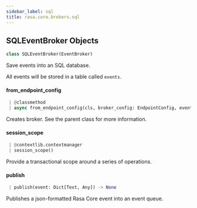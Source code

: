 ```yaml
---
sidebar_label: sql
title: rasa.core.brokers.sql
---
```


## SQLEventBroker Objects

```python
class SQLEventBroker(EventBroker)
```

Save events into an SQL database.

All events will be stored in a table called `events`.

#### from\_endpoint\_config

```python
 | @classmethod
 | async from_endpoint_config(cls, broker_config: EndpointConfig, event_loop: Optional[AbstractEventLoop] = None) -> "SQLEventBroker"
```

Creates broker. See the parent class for more information.

#### session\_scope

```python
 | @contextlib.contextmanager
 | session_scope()
```

Provide a transactional scope around a series of operations.

#### publish

```python
 | publish(event: Dict[Text, Any]) -> None
```

Publishes a json-formatted Rasa Core event into an event queue.

